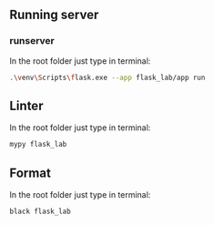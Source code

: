 ## Running server

### runserver
In the root folder just type in terminal:
```bash
.\venv\Scripts\flask.exe --app flask_lab/app run
```

## Linter
In the root folder just type in terminal:
```bash
mypy flask_lab
```

## Format
In the root folder just type in terminal:
```bash
black flask_lab
```

